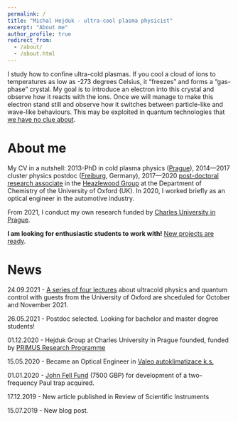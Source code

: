 ```yaml
---
permalink: /
title: "Michal Hejduk - ultra-cool plasma physicist"
excerpt: "About me"
author_profile: true
redirect_from: 
  - /about/
  - /about.html
---
```


I study how to confine ultra-cold plasmas. If you cool a cloud of ions to temperatures as low as -273 degrees Celsius, it “freezes” and forms a “gas-phase” crystal. My goal is to introduce an electron into this crystal and observe how it reacts with the ions. Once we will manage to make this electron stand still and observe how it switches between particle-like and wave-like behaviours. This may be exploited in quantum technologies that [we have no clue about](https://en.wikipedia.org/wiki/Ball_Lightning_(novel)). 


About me
======

My CV in a nutshell: 2013-PhD in cold plasma physics ([Prague](https://cuni.cz/UKEN-1.html)), 2014—2017 cluster physics postdoc ([Freiburg](https://www.physik.uni-freiburg.de/), Germany), 2017—2020 [post-doctoral research associate](http://www.chem.ox.ac.uk/dr-michal-hejduk.aspx) in the [Heazlewood Group](http://heazlewood.chem.ox.ac.uk/) at the Department of Chemistry of the University of Oxford (UK). In 2020, I worked briefly as an optical engineer in the automotive industry.

From 2021, I conduct my own research funded by [Charles University in Prague](https://cuni.cz/UKEN-558.html). 

**I am looking for enthusiastic students to work with!** [New projects are ready](https://nezumi1503.github.io/positions/).


News
======
24.09.2021 - [A series of four lectures](https://mhejduk.com/teaching/2021-ultracold-series) about ultracold physics and quantum control with guests from the University of Oxford are shceduled for October and November 2021.

26.05.2021 - Postdoc selected. Looking for bachelor and master degree students!

01.12.2020 - Hejduk Group at Charles University in Prague founded, funded by [PRIMUS Research Programme](https://cuni.cz/UKEN-558.html)

15.05.2020 - Became an Optical Engineer in [Valeo autoklimatizace k.s.](https://valeo.cz/en/)

01.01.2020 - [John Fell Fund](https://www.mpls.ox.ac.uk/internal-research-funding/research-funding/jff) (7500 GBP) for development of a two-frequency Paul trap acquired.

17.12.2019 - New article published in Review of Scientific Instruments

15.07.2019 - New blog post.
